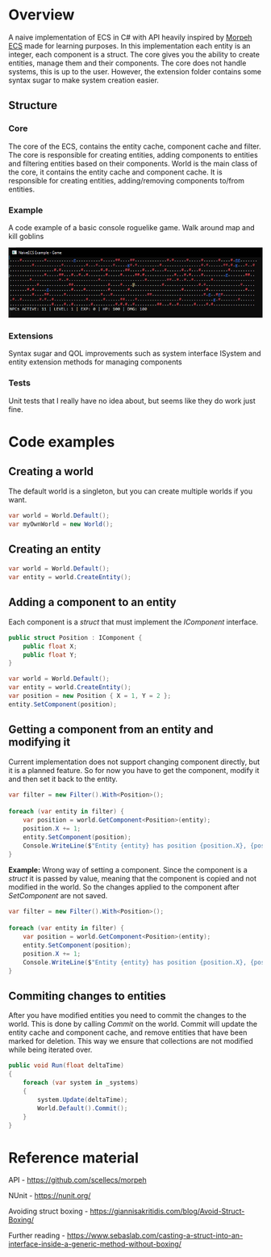 ﻿# Overview
A naive implementation of ECS in C# with API heavily inspired by [Morpeh ECS](https://github.com/scellecs/morpeh) made for learning purposes.
In this implementation each entity is an integer, each component is a struct. The core gives you the ability to create entities, manage them and their components. The core does not handle systems, this is up to the user. However, the extension folder contains some syntax sugar to make system creation easier.

## Structure
### Core
The core of the ECS, contains the entity cache, component cache and filter. The core is responsible for creating entities, adding components to entities and filtering entities based on their components.
World is the main class of the core, it contains the entity cache and component cache. It is responsible for creating entities, adding/removing components to/from entities.

### Example
A code example of a basic console roguelike game. Walk around map and kill goblins

![game screenshot](Example/example.png)

### Extensions
Syntax sugar and QOL improvements such as system interface ISystem and entity extension methods for managing components

### Tests
Unit tests that I really have no idea about, but seems like they do work just fine.

# Code examples

## Creating a world
The default world is a singleton, but you can create multiple worlds if you want.

```csharp
var world = World.Default();
var myOwnWorld = new World();
```

## Creating an entity

```csharp
var world = World.Default();
var entity = world.CreateEntity();
```

## Adding a component to an entity
Each component is a *struct* that must implement the *IComponent* interface. 

```csharp
public struct Position : IComponent {
    public float X;
    public float Y;
}
```

```csharp
var world = World.Default();
var entity = world.CreateEntity();
var position = new Position { X = 1, Y = 2 };
entity.SetComponent(position);
```

## Getting a component from an entity and modifying it
Current implementation does not support changing component directly, but it is a planned feature. So for now you have to get the component, modify it and then set it back to the entity.
```csharp
var filter = new Filter().With<Position>();

foreach (var entity in filter) {
    var position = world.GetComponent<Position>(entity);
    position.X += 1;
    entity.SetComponent(position);
    Console.WriteLine($"Entity {entity} has position {position.X}, {position.Y}");
}
```

**Example:** Wrong way of setting a component. Since the component is a *struct* it is passed by value, meaning that the component is copied and not modified in the world. So the changes applied to the component after *SetComponent* are not saved.
```csharp
var filter = new Filter().With<Position>();

foreach (var entity in filter) {
    var position = world.GetComponent<Position>(entity);
    entity.SetComponent(position);
    position.X += 1;
    Console.WriteLine($"Entity {entity} has position {position.X}, {position.Y}");
}
```

## Commiting changes to entities

After you have modified entities you need to commit the changes to the world. This is done by calling *Commit* on the world.
Commit will update the entity cache and component cache, and remove entities that have been marked for deletion. This way we ensure that collections are not modified while being iterated over.
```csharp
public void Run(float deltaTime)
{
    foreach (var system in _systems)
    {
        system.Update(deltaTime);
        World.Default().Commit();
    }
}
```

# Reference material

API - https://github.com/scellecs/morpeh

NUnit - https://nunit.org/

Avoiding struct boxing - https://giannisakritidis.com/blog/Avoid-Struct-Boxing/

Further reading - https://www.sebaslab.com/casting-a-struct-into-an-interface-inside-a-generic-method-without-boxing/
